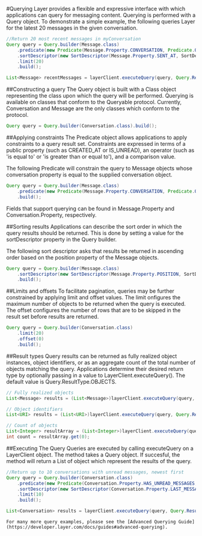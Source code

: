 #Querying
Layer provides a flexible and expressive interface with which applications can query for messaging content. Querying is performed with a Query object. To demonstrate a simple example, the following queries Layer for the latest 20 messages in the given conversation.

```java
//Return 20 most recent messages in myConversation
Query query = Query.builder(Message.class)
    .predicate(new Predicate(Message.Property.CONVERSATION, Predicate.Operator.EQUAL_TO, myConversation))
    .sortDescriptor(new SortDescriptor(Message.Property.SENT_AT, SortDescriptor.Order.DESCENDING))
    .limit(20)
    .build();

List<Message> recentMessages = layerClient.executeQuery(query, Query.ResultType.OBJECTS);
```

##Constructing a query
The Query object is built with a Class object representing the class upon which the query will be performed. Querying is available on classes that conform to the Queryable protocol. Currently, Conversation and Message are the only classes which conform to the protocol.

```java
Query query = Query.builder(Conversation.class).build();
```

##Applying constraints
The Predicate object allows applications to apply constraints to a query result set. Constraints are expressed in terms of a public property (such as CREATED_AT or IS_UNREAD), an operator (such as 'is equal to' or 'is greater than or equal to'), and a comparison value.

The following Predicate will constrain the query to Message objects whose conversation property is equal to the supplied conversation object.

```java
Query query = Query.builder(Message.class)
    .predicate(new Predicate(Message.Property.CONVERSATION, Predicate.Operator.EQUAL_TO, myConversation))
    .build();
```

Fields that support querying can be found in Message.Property and Conversation.Property, respectively.

##Sorting results
Applications can describe the sort order in which the query results should be returned. This is done by setting a value for the sortDescriptor property in the Query builder.

The following sort descriptor asks that results be returned in ascending order based on the position property of the Message objects.

```java
Query query = Query.builder(Message.class)
    .sortDescriptor(new SortDescriptor(Message.Property.POSITION, SortDescriptor.Order.ASCENDING))
    .build();
```

##Limits and offsets
To facilitate pagination, queries may be further constrained by applying limit and offset values. The limit onfigures the maximum number of objects to be returned when the query is executed. The offset configures the number of rows that are to be skipped in the result set before results are returned.

```java
Query query = Query.builder(Conversation.class)
    .limit(20)
    .offset(0)
    .build();
```

##Result types
Query results can be returned as fully realized object instances, object identifiers, or as an aggregate count of the total number of objects matching the query. Applications determine their desired return type by optionally passing in a value to LayerClient.executeQuery(). The default value is Query.ResultType.OBJECTS.

```java
// Fully realized objects
List<Message> results = (List<Message>)layerClient.executeQuery(query, Query.ResultType.OBJECTS);

// Object identifiers
List<URI> results = (List<URI>)layerClient.executeQuery(query, Query.ResultType.IDENTIFIERS);

// Count of objects
List<Integer> resultArray = (List<Integer>)layerClient.executeQuery(query, Query.ResultType.COUNT);
int count = resultArray.get(0);
```


##Executing The Query
Queries are executed by calling executeQuery on a LayerClient object. The method takes a Query object. If succesful, the method will return a List of object which represent the results of the query.

```java
//Return up to 10 conversations with unread messages, newest first
Query query = Query.builder(Conversation.class)
    .predicate(new Predicate(Conversation.Property.HAS_UNREAD_MESSAGES, Predicate.Operator.EQUAL_TO, true))
    .sortDescriptor(new SortDescriptor(Conversation.Property.LAST_MESSAGE_RECEIVED_AT, SortDescriptor.Order.DESCENDING))
    .limit(10)
    .build();

List<Conversation> results = layerClient.executeQuery(query, Query.ResultType.OBJECTS);
```

```emphasis
For many more query examples, please see the [Advanced Querying Guide](https://developer.layer.com/docs/guides#advanced-querying).
```